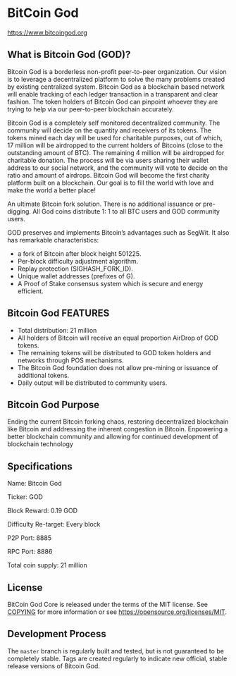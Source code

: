﻿﻿﻿﻿﻿﻿﻿﻿﻿﻿﻿﻿﻿﻿﻿﻿BitCoin ﻿﻿﻿﻿﻿﻿﻿﻿﻿﻿﻿God=====================================https://www.bitcoingod.orgWhat is Bitcoin God (GOD)?----------------Bitcoin God is a borderless non-profit peer-to-peer organization. Our vision is to leverage a decentralized platform to solve the many problems created by existing centralized system. Bitcoin God as a blockchain based network will enable tracking of each ledger transaction in a transparent and clear fashion. The token holders of Bitcoin God can pinpoint whoever they are trying to help via our peer-to-peer blockchain accurately.Bitcoin God is a completely self monitored decentralized community. The community will decide on the quantity and receivers of its tokens. The tokens mined each day will be used for charitable purposes, out of which, 17 million will be airdropped to the current holders of Bitcoins (close to the outstanding amount of BTC). The remaining 4 million will be airdropped for charitable donation. The process will be via users sharing their wallet address to our social network, and the community will vote to decide on the ratio and amount of airdrops. Bitcoin God will become the first charity platform built on a blockchain. Our goal is to fill the world with love and make the world a better place!An ultimate Bitcoin fork solution. There is no additional issuance or pre-digging. All God coins distribute 1: 1 to all BTC users and GOD community users. GOD preserves and implements Bitcoin’s advantages such as SegWit. It also has remarkable characteristics:- a fork of Bitcoin after block height 501225.- Per-block difficulty adjustment algorithm.- Replay protection (SIGHASH_FORK_ID).- Unique wallet addresses (prefixes of G).- A Proof of Stake consensus system which is secure and energy efficient.Bitcoin God FEATURES-------- Total distribution: 21 million- All holders of Bitcoin will receive an equal proportion AirDrop of GOD tokens.- The remaining tokens will be distributed to GOD token holders and networks through POS mechanisms.- The Bitcoin God foundation does not allow pre-mining or issuance of additional tokens.- Daily output will be distributed to community users.Bitcoin God Purpose-------Ending the current Bitcoin forking chaos, restoring decentralized blockchain like Bitcoin and addressing the inherent congestion in Bitcoin. Enpowering a better blockchain community and allowing for continued development of blockchain technologySpecifications-------Name: Bitcoin GodTicker: GODBlock Reward: 0.19 GODDifficulty Re-target: Every blockP2P Port: 8885RPC Port: 8886Total coin supply: 21 millionLicense-------BitCoin God Core is released under the terms of the MIT license. See [COPYING](COPYING) for moreinformation or see https://opensource.org/licenses/MIT. Development Process-------------------The `master` branch is regularly built and tested, but is not guaranteed to becompletely stable. Tags are createdregularly to indicate new official, stable release versions of Bitcoin God.